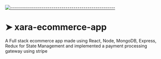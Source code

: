 <!-- ⚠️ This README has been generated from the file(s) "blueprint.md" ⚠️-->
[![-----------------------------------------------------](https://raw.githubusercontent.com/andreasbm/readme/master/assets/lines/colored.png)](#xara-ecommerce-app)

# ➤ xara-ecommerce-app

A Full stack ecommerce app made using React, Node, MongoDB, Express, Redux for State Management and implemented a payment processing gateway using stripe
